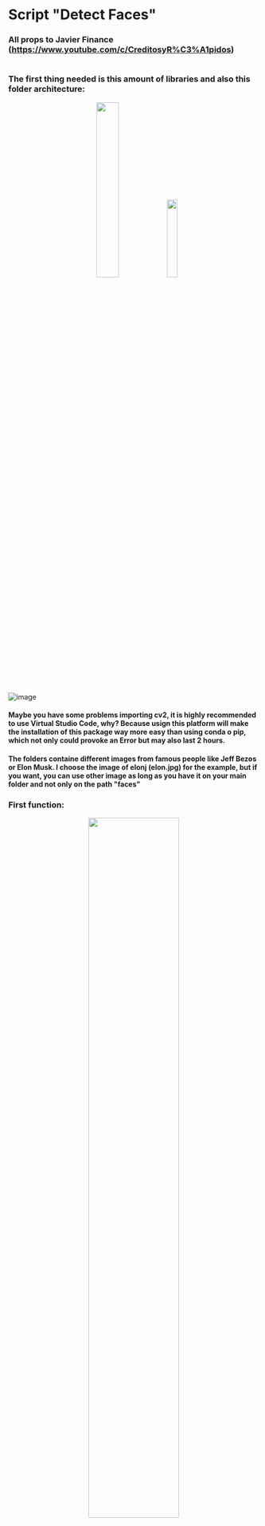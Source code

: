 # Script "Detect Faces"

### All props to Javier Finance (https://www.youtube.com/c/CreditosyR%C3%A1pidos) 
#

### The first thing needed is this amount of libraries and also this folder architecture:

<p align="center" width="100%">
    <img width="30%" src="https://user-images.githubusercontent.com/116290888/198827711-0e5c6159-f23c-41e1-9e8e-89a827833731.png"> 
    <img width="20%" src="https://user-images.githubusercontent.com/116290888/198830283-3e9d3fd7-acb7-4f24-923f-6a9c9848cf6b.png"> 
</p>


![image](https://user-images.githubusercontent.com/116290888/198830451-c29e2091-9d49-4815-87d7-2c3052167c76.png)


#### Maybe you have some problems importing cv2, it is highly recommended to use Virtual Studio Code, why? Because usign this platform will make the installation of this package way more easy than using conda o pip, which not only could provoke an Error but may also last 2 hours.

#### The folders containe different images from famous people like Jeff Bezos or Elon Musk. I choose the image of elonj (elon.jpg) for the example, but if you want, you can use other image as long as you have it on your main folder and not only on the path "faces"

### First function: 

<p align="center" width="65%">
    <img width="60%" src="https://user-images.githubusercontent.com/116290888/198840057-a0f91064-84dd-4f13-83cd-930644d8a1d8.png"> 
</p>

### Second function: 

<p align="center" width="65%">
    <img width="60%" src="https://user-images.githubusercontent.com/116290888/198840075-9db26016-a765-4e58-8bd6-aa6355fc568f.png"> 
</p>

### Third function:

<p align="center" width="100%">
    <img width="60%" src="https://user-images.githubusercontent.com/116290888/198840198-fa9583a9-7cda-48fc-a4f1-ae2cd48affc5.png"> 
</p>


### And finally we print the result:

<p align="center" width="100%">
    <img width="60%" src="https://user-images.githubusercontent.com/116290888/198840242-849c59da-11e8-46d9-8995-6bd967efc633.png"> 
</p>

### Result
#### For the example, I've chosen an image of Elon Musk:

<p align="center" width="100%">
    <img width="60%" src="https://user-images.githubusercontent.com/116290888/198840349-11132b5a-fca8-4354-b71a-a4ef9c07fae4.png"> 
</p>




